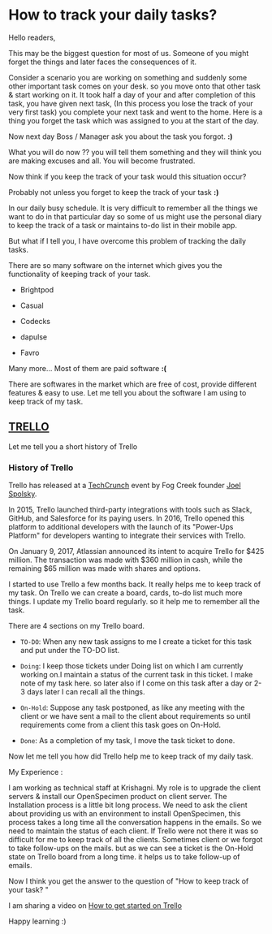 # How to track your daily tasks?

Hello readers,

This may be the biggest question for most of us. Someone of you might forget the things and later faces the consequences of it.


Consider a scenario you are working on something and suddenly some other important task comes on your desk. so you move onto that other task & start working on it. It took half a day of your and after completion of this task, you have given next task, (In this process you lose the track of your very first task) you complete your next task and went to the home. 
Here is a thing you forget the task which was assigned to you at the start of the day.


Now next day Boss / Manager ask you about the task you forgot. **:)** 


What you will do now ?? you will tell them something and they will think you are making excuses and all. You will become frustrated. 


Now think if you keep the track of your task would this situation occur?


Probably not unless you forget to keep the track of your task  **:)**


In our daily busy schedule. It is very difficult to remember all the things we want to do in that particular day so some of us might use the personal diary to keep the track of a task or maintains to-do list in their mobile app.


But what if I tell you, I have overcome this problem of tracking the daily tasks.


There are so many software on the internet which gives you the functionality of keeping track of your task.

+ Brightpod

+ Casual

+ Codecks

+ dapulse

+ Favro

Many more...
Most of them are paid software **:(**


There are softwares in the market which are free of cost, provide different features & easy to use. Let me tell you about the software I am using to keep track of my task.


## [TRELLO](https://trello.com)

Let me tell you a short history of Trello


### History of Trello


Trello has released at a [TechCrunch](https://en.wikipedia.org/wiki/TechCrunch) event by Fog Creek founder [Joel Spolsky](https://en.wikipedia.org/wiki/Joel_Spolsky).

In 2015, Trello launched third-party integrations with tools such as Slack, GitHub, and Salesforce for its paying users. In 2016, Trello opened this platform to additional developers with the launch of its "Power-Ups Platform" for developers wanting to integrate their services with Trello.

On January 9, 2017, Atlassian announced its intent to acquire Trello for $425 million. The transaction was made with $360 million in cash, while the remaining $65 million was made with shares and options.


I started to use Trello a few months back. It really helps me to keep track of my task. On Trello we can create a board, cards, to-do list much more things. I update my Trello board regularly. so it help me to remember all the task.

There are 4 sections on my Trello board. 

+ `TO-DO`: When any new task assigns to me I create a ticket for this task and put under the TO-DO list.


+ `Doing`: I keep those tickets under Doing list on which I am currently working on.I maintain a status of the current task in this ticket. I make note of my task here. so later also if I come on this task after a day or 2-3 days later I can recall all the things.


+ `On-Hold`: Suppose any task postponed, as like any meeting with the client or we have sent a mail to the client about requirements so until requirements come from a client this task goes on On-Hold.


+ `Done`: As a completion of my task, I move the task ticket to done.


Now let me tell you how did Trello help me to keep track of my daily task.

My Experience : 

I am working as technical staff at Krishagni. My role is to upgrade the client servers & install our OpenSpecimen product on client server.
The Installation process is a little bit long process. We need to ask the client about providing us with an environment to install OpenSpecimen, this process takes a long time all the conversation happens in the emails.
So we need to maintain the status of each client. If Trello were not there it was so difficult for me to keep track of all the clients. 
Sometimes client or we forgot to take follow-ups on the mails. but as we can see a ticket is the On-Hold state on Trello board from a long time. it helps us to take follow-up of emails.



Now I think you get the answer to the question of  "How to keep track of your task? "

I am sharing a video on [How to get started on Trello](https://www.youtube.com/watch?v=Qnh9aj6RoXg) 


Happy learning :)
